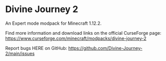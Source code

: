 # Divine Journey 2
An Expert mode modpack for Minecraft 1.12.2.

Find more information and download links on the official CurseForge page: https://www.curseforge.com/minecraft/modpacks/divine-journey-2

Report bugs HERE on GitHub: https://github.com/Divine-Journey-2/main/issues
